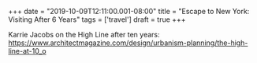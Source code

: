 +++
date = "2019-10-09T12:11:00.001-08:00"
title = "Escape to New York: Visiting After 6 Years"
tags = ['travel']
draft = true
+++

Karrie Jacobs on the High Line after ten years: https://www.architectmagazine.com/design/urbanism-planning/the-high-line-at-10_o
